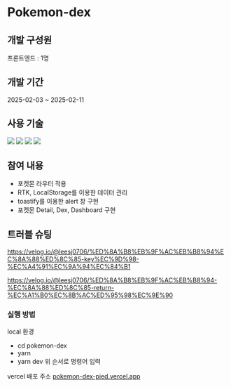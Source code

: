 # Pokemon-dex

## 개발 구성원
프론트엔드 : 1명

## 개발 기간
2025-02-03 ~ 2025-02-11

## 사용 기술
<img src="https://img.shields.io/badge/html5-E34F26?style=flat-square&logo=html5&logoColor=white"> <img src="https://img.shields.io/badge/css-1572B6?style=flat-square&logo=css3&logoColor=white"> <img src="https://img.shields.io/badge/javascript-F7DF1E?style=flat-square&logo=javascript&logoColor=black">
<img src="https://img.shields.io/badge/React-61DAFB?style=flat-square&logo=React&logoColor=black"/>

## 참여 내용
- 포켓몬 라우터 적용
- RTK, LocalStorage를 이용한 데이터 관리
- toastify를 이용한 alert 창 구현
- 포켓몬 Detail, Dex, Dashboard 구현

## 트러블 슈팅
https://velog.io/@leesj0706/%ED%8A%B8%EB%9F%AC%EB%B8%94%EC%8A%88%ED%8C%85-key%EC%9D%98-%EC%A4%91%EC%9A%94%EC%84%B1

https://velog.io/@leesj0706/%ED%8A%B8%EB%9F%AC%EB%B8%94-%EC%8A%88%ED%8C%85-return-%EC%A1%B0%EC%8B%AC%ED%95%98%EC%9E%90

### 실행 방법
local 환경
- cd pokemon-dex
- yarn
- yarn dev
위 순서로 명령어 입력

vercel 배포 주소
[pokemon-dex-pied.vercel.app](https://pokemon-dex-pied.vercel.app/)
